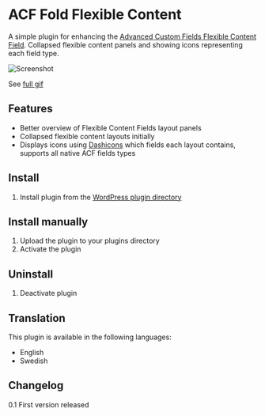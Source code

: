 # ACF Fold Flexible Content

A simple plugin for enhancing the [Advanced Custom Fields Flexible Content Field](http://www.advancedcustomfields.com/add-ons/flexible-content-field/). Collapsed flexible content panels and showing icons representing each field type.

![Screenshot](http://dropbox.urre.me/acf-fold-flexible.gif)

See [full gif](http://dropbox.urre.me/acf-fold-flexible.gif)

## Features
+ Better overview of Flexible Content Fields layout panels
+ Collapsed flexible content layouts initially
+ Displays icons using [Dashicons](http://melchoyce.github.io/dashicons) which fields each layout contains, supports all native ACF fields types

## Install
1. Install plugin from the [WordPress plugin directory](http://wordpress.org/plugins/acf-fold-flexible-content/)

## Install manually
1. Upload the plugin to your plugins directory
2. Activate the plugin

## Uninstall
1. Deactivate plugin

## Translation

This plugin is available in the following languages:

+ English
+ Swedish

## Changelog

0.1 First version released